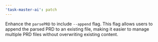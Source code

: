 ```yaml
---
'task-master-ai': patch
---
```


Enhance the `parsePRD` to include `--append` flag. This flag allows users to append the parsed PRD to an existing file, making it easier to manage multiple PRD files without overwriting existing content.
